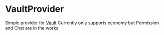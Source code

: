 # VaultProvider
Simple provider for [Vault](https://github.com/MilkBowl/Vault)
Currently only supports economy but Permission and Chat are in the works